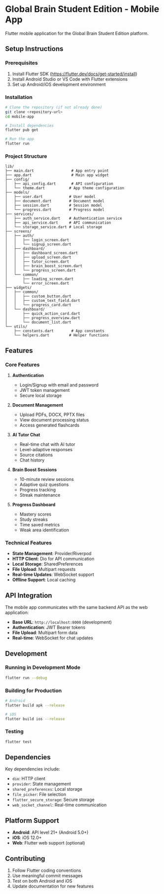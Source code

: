 # Global Brain Student Edition - Mobile App

Flutter mobile application for the Global Brain Student Edition platform.

## Setup Instructions

### Prerequisites
1. Install Flutter SDK (https://flutter.dev/docs/get-started/install)
2. Install Android Studio or VS Code with Flutter extensions
3. Set up Android/iOS development environment

### Installation
```bash
# Clone the repository (if not already done)
git clone <repository-url>
cd mobile-app

# Install dependencies
flutter pub get

# Run the app
flutter run
```

### Project Structure
```
lib/
├── main.dart                 # App entry point
├── app.dart                  # Main app widget
├── config/
│   ├── api_config.dart       # API configuration
│   └── theme.dart           # App theme configuration
├── models/
│   ├── user.dart            # User model
│   ├── document.dart        # Document model
│   ├── session.dart         # Session model
│   └── progress.dart        # Progress model
├── services/
│   ├── auth_service.dart    # Authentication service
│   ├── api_service.dart     # API communication
│   └── storage_service.dart # Local storage
├── screens/
│   ├── auth/
│   │   ├── login_screen.dart
│   │   └── signup_screen.dart
│   ├── dashboard/
│   │   ├── dashboard_screen.dart
│   │   ├── upload_screen.dart
│   │   ├── tutor_screen.dart
│   │   ├── brain_boost_screen.dart
│   │   └── progress_screen.dart
│   └── common/
│       ├── loading_screen.dart
│       └── error_screen.dart
├── widgets/
│   ├── common/
│   │   ├── custom_button.dart
│   │   ├── custom_text_field.dart
│   │   └── progress_card.dart
│   └── dashboard/
│       ├── quick_action_card.dart
│       ├── progress_overview.dart
│       └── document_list.dart
└── utils/
    ├── constants.dart        # App constants
    └── helpers.dart         # Helper functions
```

## Features

### Core Features
1. **Authentication**
   - Login/Signup with email and password
   - JWT token management
   - Secure local storage

2. **Document Management**
   - Upload PDFs, DOCX, PPTX files
   - View document processing status
   - Access generated flashcards

3. **AI Tutor Chat**
   - Real-time chat with AI tutor
   - Level-adaptive responses
   - Source citations
   - Chat history

4. **Brain Boost Sessions**
   - 10-minute review sessions
   - Adaptive quiz questions
   - Progress tracking
   - Streak maintenance

5. **Progress Dashboard**
   - Mastery scores
   - Study streaks
   - Time saved metrics
   - Weak area identification

### Technical Features
- **State Management**: Provider/Riverpod
- **HTTP Client**: Dio for API communication
- **Local Storage**: SharedPreferences
- **File Upload**: Multipart requests
- **Real-time Updates**: WebSocket support
- **Offline Support**: Local caching

## API Integration

The mobile app communicates with the same backend API as the web application:

- **Base URL**: `http://localhost:8000` (development)
- **Authentication**: JWT Bearer tokens
- **File Upload**: Multipart form data
- **Real-time**: WebSocket for chat updates

## Development

### Running in Development Mode
```bash
flutter run --debug
```

### Building for Production
```bash
# Android
flutter build apk --release

# iOS
flutter build ios --release
```

### Testing
```bash
flutter test
```

## Dependencies

Key dependencies include:
- `dio`: HTTP client
- `provider`: State management
- `shared_preferences`: Local storage
- `file_picker`: File selection
- `flutter_secure_storage`: Secure storage
- `web_socket_channel`: Real-time communication

## Platform Support

- **Android**: API level 21+ (Android 5.0+)
- **iOS**: iOS 12.0+
- **Web**: Flutter web support (optional)

## Contributing

1. Follow Flutter coding conventions
2. Use meaningful commit messages
3. Test on both Android and iOS
4. Update documentation for new features
